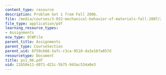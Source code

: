 ```yaml
---
content_type: resource
description: Problem Set 1 from Fall 2006.
file: /media/courses/3-032-mechanical-behavior-of-materials-fall-2007/21b58e11d871d21c5b75943ac534a0e3_ps1_06.pdf
file_type: application/pdf
learning_resource_types:
- Assignments
ocw_type: OCWFile
parent_title: Assignments
parent_type: CourseSection
parent_uid: 6f50cb68-3afc-c3ca-9510-da3e16fa057d
resourcetype: Document
title: ps1_06.pdf
uid: 21b58e11-d871-d21c-5b75-943ac534a0e3
---
```

